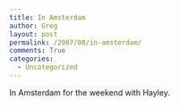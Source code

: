 ```yaml
---
title: In Amsterdam
author: Greg
layout: post
permalink: /2007/08/in-amsterdam/
comments: True
categories:
  - Uncategorized
---
```

In Amsterdam for the weekend with Hayley.